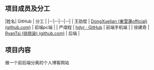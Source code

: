 ## 项目成员及分工
 |姓名|  GitHub | 分工 |
|--|--|--|--|
| 王劭锟 |  [DongXueIian (東雪蓮official) (github.com)](https://github.com/DongXueIian) | 前端pc端 |
| 严熠程 | [hdyr · GitHub](https://github.com/hdyr) | 前端手机端 |
| 徐建奇 | [RyanTsi (徐晓染) (github.com)](https://github.com/RyanTsi) | 后端 |
## 项目内容
做一个前后端分离的个人博客网站
